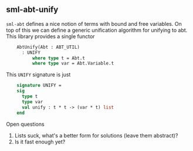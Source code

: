 ## sml-abt-unify

`sml-abt` defines a nice notion of terms with bound and free
variables. On top of this we can define a generic unification
algorithm for unifying to abt. This library provides a single functor

``` sml
    AbtUnify(Abt : ABT_UTIL)
      : UNIFY
          where type t = Abt.t
          where type var = Abt.Variable.t
```

This `UNIFY` signature is just

``` sml
    signature UNIFY =
    sig
      type t
      type var
      val unify : t * t -> (var * t) list
    end
```

Open questions

 1. Lists suck, what's a better form for solutions (leave them
    abstract)?
 2. Is it fast enough yet?
